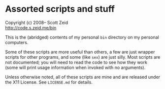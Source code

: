 Assorted scripts and stuff
==========================
Copyright (c) 2008– Scott Zeid  
<http://code.s.zeid.me/bin>

This is the (abridged) contents of my personal `bin` directory on my personal
computers.

Some of these scripts are more useful than others, a few are just wrapper scripts
for other programs, and some (like `sex`) are just silly.  Most scripts are not
documented; you will need to read the code to see how they work (some will print
usage information when invoked with no arguments).

Unless otherwise noted, all of these scripts are mine and are released under the
X11 License.  See `LICENSE.md` for details.

